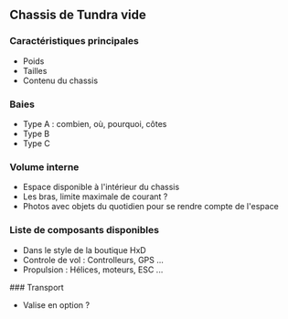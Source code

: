 ## Chassis de Tundra vide

### Caractéristiques principales

* Poids
* Tailles
* Contenu du chassis

### Baies

* Type A : combien, où, pourquoi, côtes
* Type B
* Type C

### Volume interne

* Espace disponible à l'intérieur du chassis
* Les bras, limite maximale de courant ?
* Photos avec objets du quotidien pour se rendre compte de l'espace

### Liste de composants disponibles

* Dans le style de la boutique HxD
* Controle de vol : Controlleurs, GPS ...
* Propulsion : Hélices, moteurs, ESC ...

### Transport

* Valise en option ?